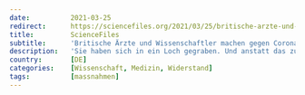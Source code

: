 ```yaml
---
date:          2021-03-25
redirect:      https://sciencefiles.org/2021/03/25/britische-arzte-und-wissenschaftler-machen-gegen-corona-masnahmenwahnsinn-mobil/
title:         ScienceFiles
subtitle:      'Britische Ärzte und Wissenschaftler machen gegen Corona-Maßnahmenwahnsinn mobil'
description:   'Sie haben sich in ein Loch gegraben. Und anstatt das zuzugeben und um eine Leiter zu bitten, graben sie weiter - die Politdarsteller und der Corona-Kult, der sie umtanzt. Es gibt viele Arten das, was als Sunk Cost Fallacy in der Ökonomie bekannt ist, zu beschreiben. Das Health Advisory und Recovery Team (HART), das sich…'
country:       [DE]
categories:    [Wissenschaft, Medizin, Widerstand]
tags:          [massnahmen]
---
```

